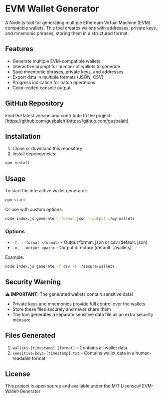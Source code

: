 # EVM Wallet Generator

A Node.js tool for generating multiple Ethereum Virtual Machine (EVM) compatible wallets. This tool creates wallets with addresses, private keys, and mnemonic phrases, storing them in a structured format.

## Features

- Generate multiple EVM-compatible wallets
- Interactive prompt for number of wallets to generate
- Save mnemonic phrases, private keys, and addresses
- Export data in multiple formats (JSON, CSV)
- Progress indication for batch operations
- Color-coded console output

## GitHub Repository

Find the latest version and contribute to the project:
[https://github.com/gusbalah](https://github.com/gusbalah)

## Installation

1. Clone or download this repository
2. Install dependencies:

```bash
npm install
```

## Usage

To start the interactive wallet generator:

```bash
npm start
```

Or use with custom options:

```bash
node index.js generate --format json --output ./my-wallets
```

### Options

- `-f, --format <format>` - Output format: json or csv (default: json)
- `-o, --output <path>` - Output directory (default: ./wallets)

Example:

```bash
node index.js generate -f csv -o ./secure-wallets
```

## Security Warning

⚠️ **IMPORTANT**: The generated wallets contain sensitive data!

- Private keys and mnemonics provide full control over the wallets
- Store these files securely and never share them
- The tool generates a separate sensitive data file as an extra security measure

## Files Generated

1. `wallets-[timestamp].[format]` - Contains all wallet data
2. `sensitive-keys-[timestamp].txt` - Contains wallet data in a human-readable format

## License

This project is open source and available under the MIT License.#   E V M - W a l l e t - G e n e r a t o r  
 